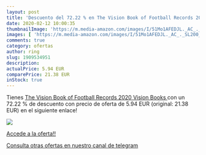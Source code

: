 ```yaml
---
layout: post
title: 'Descuento del 72.22 % en The Vision Book of Football Records 2020'
date: 2020-02-12 10:00:35
thumbnailImage: 'https://m.media-amazon.com/images/I/51Mo1AFEDJL._AC_._SL200_.jpg'
images: [ 'https://m.media-amazon.com/images/I/51Mo1AFEDJL._AC_._SL200_.jpg' ]
comments: true
category: ofertas
author: ring
slug: 1909534951
description:
actualPrice: 5.94 EUR
comparePrice: 21.38 EUR
inStock: true
---
```


Tienes [The Vision Book of Football Records 2020  Vision Books ](https://www.amazon.com/dp/1909534951/?tag=redken08-20) con un 72.22 % de descuento con precio de oferta de 5.94 EUR (original: 21.38 EUR) en el siguiente enlace!

[![](https://m.media-amazon.com/images/I/51Mo1AFEDJL._AC_._SL200_.jpg)](https://www.amazon.com/dp/1909534951/?tag=redken08-20)

[Accede a la oferta!!](https://www.amazon.com/dp/1909534951/?tag=redken08-20)

[Consulta otras ofertas en nuestro canal de telegram](https://t.me/s/ofertas25)

